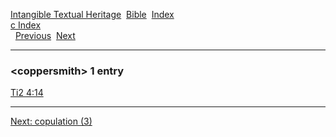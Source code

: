 [Intangible Textual Heritage](../../index)  [Bible](../index) 
[Index](index)   
[c Index](_c_)  
  [Previous](c02564)  [Next](c02566) 

------------------------------------------------------------------------

### &lt;coppersmith&gt; 1 entry

[Ti2 4:14](../kjv/ti2004.htm#014)  

------------------------------------------------------------------------

[Next: copulation (3)](c02566)
